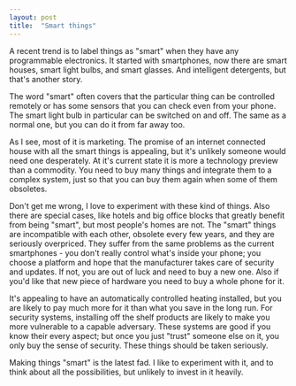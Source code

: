 ```yaml
---
layout: post
title:  "Smart things"
---
```


A recent trend is to label things as "smart" when they have any programmable electronics. It
started with smartphones, now there are smart houses, smart light bulbs, and smart glasses. And
intelligent detergents, but that's another story.

The word "smart" often covers that the particular thing can be controlled remotely or has some
sensors that you can check even from your phone. The smart light bulb in particular can be
switched on and off. The same as a normal one, but you can do it from far away too.

As I see, most of it is marketing. The promise of an internet connected house with all the smart
things is appealing, but it's unlikely someone would need one desperately. At it's current state
it is more a technology preview than a commodity. You need to buy many things and integrate
them to a complex system, just so that you can buy them again when some of them obsoletes.

Don't get me wrong, I love to experiment with these kind of things. Also there are special cases,
like hotels and big office blocks that greatly benefit from being "smart", but most people's homes
are not. The "smart" things are incompatible with each other, obsolete every few years, and they
are seriously overpriced. They suffer from the same problems as the current smartphones - you don't
really control what's inside your phone; you choose a platform and hope that the manufacturer
takes care of security and updates. If not, you are out of luck and need to buy a new one. Also
if you'd like that new piece of hardware you need to buy a whole phone for it.

It's appealing to have an automatically controlled heating installed, but you are likely to pay much
more for it than what you save in the long run. For security systems, installing off the shelf products
are likely to make you more vulnerable to a capable adversary. These systems are good if you
know their every aspect; but once you just "trust" someone else on it, you
only buy the sense of security. These things should be taken seriously.

Making things "smart" is the latest fad. I like to experiment with it, and to think about all the
possibilities, but unlikely to invest in it heavily.
